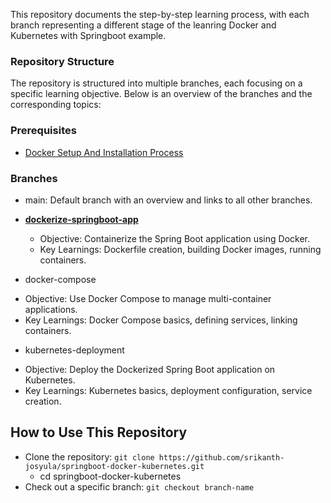 This repository documents the step-by-step learning process, with each branch representing a different stage of the leanring Docker and Kubernetes with Springboot example.

### Repository Structure
The repository is structured into multiple branches, each focusing on a specific learning objective. Below is an overview of the branches and the corresponding topics:

### Prerequisites
* [Docker Setup And Installation Process](https://github.com/srikanth-josyula/springboot-docker-kubernetes/blob/main/docs/Docker%20Installation%20Guide.pdf)

### Branches
* main: Default branch with an overview and links to all other branches.
* **[dockerize-springboot-app](https://github.com/srikanth-josyula/springboot-docker-kubernetes/tree/docker-basic-setup)**
  - Objective: Containerize the Spring Boot application using Docker.
  - Key Learnings: Dockerfile creation, building Docker images, running containers.

* docker-compose
 - Objective: Use Docker Compose to manage multi-container applications.
 - Key Learnings: Docker Compose basics, defining services, linking containers.

* kubernetes-deployment
 - Objective: Deploy the Dockerized Spring Boot application on Kubernetes.
 - Key Learnings: Kubernetes basics, deployment configuration, service creation.

## How to Use This Repository
* Clone the repository: `git clone https://github.com/srikanth-josyula/springboot-docker-kubernetes.git`
  - cd springboot-docker-kubernetes
* Check out a specific branch:
  `git checkout branch-name`
